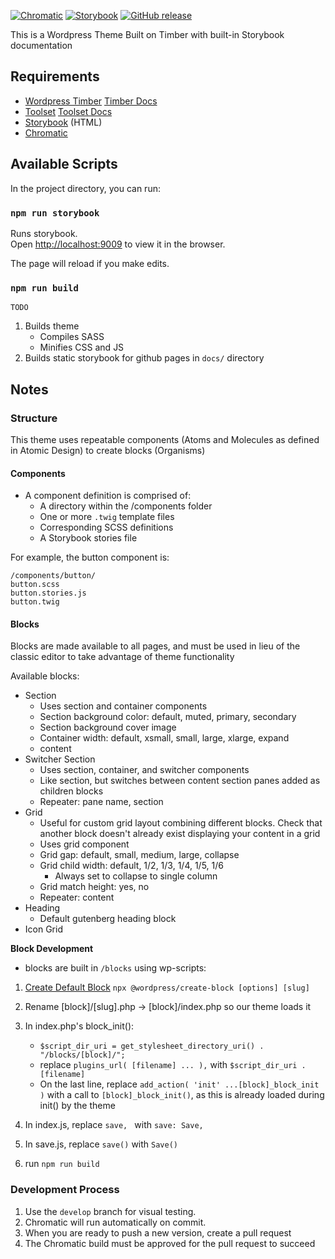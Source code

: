 [![Chromatic](https://img.shields.io/endpoint?url=https%3A%2F%2Fshields-chromatic-37fphvd5hura.runkit.sh%2F%3Fapp%3D5edfc92b24e57500222e5c09)](https://www.chromatic.com/builds?appId=5edfc92b24e57500222e5c09)
[![Storybook](https://img.shields.io/badge/-storybook-success)](https://donald-knieriem-temple.github.io/theme-twenty/?path=/story/welcome--to-storybook)
[![GitHub release](https://img.shields.io/github/package-json/v/donald-knieriem-temple/theme-twenty)](https://GitHub.com/donald-knieriem-temple/theme-twenty/releases/)

This is a Wordpress Theme Built on Timber with built-in Storybook documentation

## Requirements

- [Wordpress Timber](https://www.upstatement.com/timber/) [Timber Docs](https://timber.github.io/docs/)
- [Toolset](https://toolset.com) [Toolset Docs](https://toolset.com/documentation/)
- [Storybook](https://storybook.js.org/) (HTML)
- [Chromatic](https://www.chromatic.com/)

## Available Scripts

In the project directory, you can run:

### `npm run storybook`

Runs storybook.<br />
Open [http://localhost:9009](http://localhost:9009) to view it in the browser.

The page will reload if you make edits.


### `npm run build`

`TODO`

1. Builds theme
	* Compiles SASS
	* Minifies CSS and JS
2. Builds static storybook for github pages in `docs/` directory


## Notes

### Structure

This theme uses repeatable components (Atoms and Molecules as defined in Atomic Design) to create blocks (Organisms)

#### Components

* A component definition is comprised of:
	* A directory within the /components folder
	* One or more `.twig` template files 
	* Corresponding SCSS definitions
	* A Storybook stories file

For example, the button component is:

```
/components/button/
button.scss
button.stories.js
button.twig
```

#### Blocks

Blocks are made available to all pages, and must be used in lieu of the classic editor to take advantage of theme functionality

Available blocks:

- Section
	- Uses section and container components
	- Section background color: default, muted, primary, secondary
	- Section background cover image
	- Container width: default, xsmall, small, large, xlarge, expand
	- content
- Switcher Section
	- Uses section, container, and switcher components
	- Like section, but switches between content section panes added as children blocks
	- Repeater: pane name, section
- Grid
	- Useful for custom grid layout combining different blocks. Check that another block doesn't already exist displaying your content in a grid
	- Uses grid component
	- Grid gap: default, small, medium, large, collapse
	- Grid child width: default, 1/2, 1/3, 1/4, 1/5, 1/6
		- Always set to collapse to single column 
	- Grid match height: yes, no
	- Repeater: content
- Heading
	- Default gutenberg heading block
- Icon Grid
 

__Block Development__

- blocks are built in  `/blocks` using wp-scripts:

1. [Create Default Block](https://developer.wordpress.org/block-editor/packages/packages-create-block/#quick-start)
	`npx @wordpress/create-block [options] [slug]`

2. Rename [block]/[slug].php -> [block]/index.php so our theme loads it
3. In index.php's block_init():
	- `$script_dir_uri = get_stylesheet_directory_uri() . "/blocks/[block]/";`
	- replace `plugins_url( [filename] ... ),` with `$script_dir_uri . [filename]`
	- On the last line, replace `add_action( 'init' ...[block]_block_init )` with a call to `[block]_block_init()`, as this is already loaded during init() by the theme
4. In index.js, replace `save, ` with `save: Save,` 
5. In save.js, replace `save()` with `Save()`
6. run `npm run build`


### Development Process

1. Use the `develop` branch for visual testing. 
2. Chromatic will run automatically on commit.
3. When you are ready to push a new version, create a pull request
4. The Chromatic build must be approved for the pull request to succeed